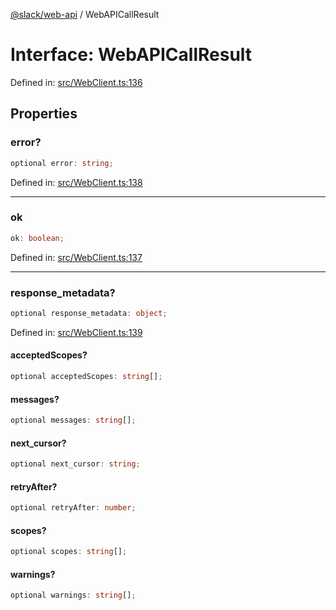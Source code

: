 [@slack/web-api](../index.md) / WebAPICallResult

# Interface: WebAPICallResult

Defined in: [src/WebClient.ts:136](https://github.com/slackapi/node-slack-sdk/blob/main/packages/web-api/src/WebClient.ts#L136)

## Properties

### error?

```ts
optional error: string;
```

Defined in: [src/WebClient.ts:138](https://github.com/slackapi/node-slack-sdk/blob/main/packages/web-api/src/WebClient.ts#L138)

***

### ok

```ts
ok: boolean;
```

Defined in: [src/WebClient.ts:137](https://github.com/slackapi/node-slack-sdk/blob/main/packages/web-api/src/WebClient.ts#L137)

***

### response\_metadata?

```ts
optional response_metadata: object;
```

Defined in: [src/WebClient.ts:139](https://github.com/slackapi/node-slack-sdk/blob/main/packages/web-api/src/WebClient.ts#L139)

#### acceptedScopes?

```ts
optional acceptedScopes: string[];
```

#### messages?

```ts
optional messages: string[];
```

#### next\_cursor?

```ts
optional next_cursor: string;
```

#### retryAfter?

```ts
optional retryAfter: number;
```

#### scopes?

```ts
optional scopes: string[];
```

#### warnings?

```ts
optional warnings: string[];
```
